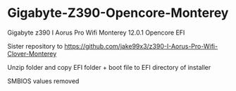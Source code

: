 # Gigabyte-Z390-Opencore-Monterey

Gigabyte z390 I Aorus Pro Wifi Monterey 12.0.1 Opencore EFI

Sister repository to https://github.com/jake99x3/z390-I-Aorus-Pro-Wifi-Clover-Monterey

Unzip folder and copy EFI folder + boot file to EFI directory of installer 

SMBIOS values removed
